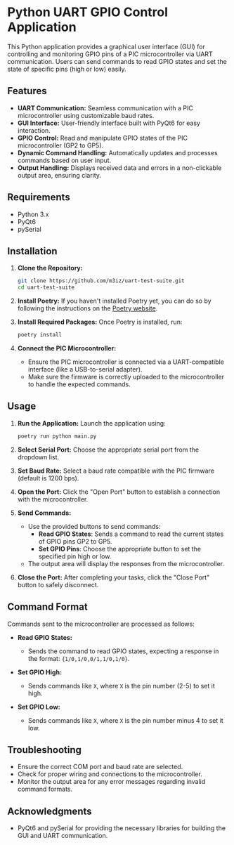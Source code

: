# Python UART GPIO Control Application

This Python application provides a graphical user interface (GUI) for controlling and monitoring GPIO pins of a PIC microcontroller via UART communication. Users can send commands to read GPIO states and set the state of specific pins (high or low) easily.

## Features

- **UART Communication:** Seamless communication with a PIC microcontroller using customizable baud rates.
- **GUI Interface:** User-friendly interface built with PyQt6 for easy interaction.
- **GPIO Control:** Read and manipulate GPIO states of the PIC microcontroller (GP2 to GP5).
- **Dynamic Command Handling:** Automatically updates and processes commands based on user input.
- **Output Handling:** Displays received data and errors in a non-clickable output area, ensuring clarity.

## Requirements

- Python 3.x
- PyQt6
- pySerial

## Installation

1. **Clone the Repository:**
   ```bash
   git clone https://github.com/m3iz/uart-test-suite.git
   cd uart-test-suite
   ```

2. **Install Poetry:**
   If you haven't installed Poetry yet, you can do so by following the instructions on the [Poetry website](https://python-poetry.org/docs/#installation).

3. **Install Required Packages:**
   Once Poetry is installed, run:
   ```bash
   poetry install
   ```

4. **Connect the PIC Microcontroller:**
   - Ensure the PIC microcontroller is connected via a UART-compatible interface (like a USB-to-serial adapter).
   - Make sure the firmware is correctly uploaded to the microcontroller to handle the expected commands.

## Usage

1. **Run the Application:**
   Launch the application using:
   ```bash
   poetry run python main.py
   ```

2. **Select Serial Port:**
   Choose the appropriate serial port from the dropdown list.

3. **Set Baud Rate:**
   Select a baud rate compatible with the PIC firmware (default is 1200 bps).

4. **Open the Port:**
   Click the "Open Port" button to establish a connection with the microcontroller.

5. **Send Commands:**
   - Use the provided buttons to send commands:
     - **Read GPIO States**: Sends a command to read the current states of GPIO pins GP2 to GP5.
     - **Set GPIO Pins**: Choose the appropriate button to set the specified pin high or low.
   - The output area will display the responses from the microcontroller.

6. **Close the Port:**
   After completing your tasks, click the "Close Port" button to safely disconnect.

## Command Format

Commands sent to the microcontroller are processed as follows:

- **Read GPIO States:** 
  - Sends the command to read GPIO states, expecting a response in the format: `{1/0,1/0,0/1,1/0,1/0}`.
  
- **Set GPIO High:**
  - Sends commands like `X`, where `X` is the pin number (2-5) to set it high.
  
- **Set GPIO Low:**
  - Sends commands like `X`, where `X` is the pin number minus 4 to set it low.

## Troubleshooting

- Ensure the correct COM port and baud rate are selected.
- Check for proper wiring and connections to the microcontroller.
- Monitor the output area for any error messages regarding invalid command formats.

## Acknowledgments

- PyQt6 and pySerial for providing the necessary libraries for building the GUI and UART communication.
